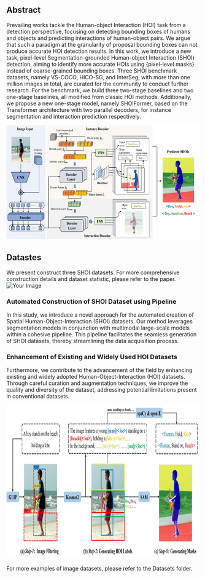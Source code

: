 ## Abstract

Prevailing works tackle the Human-object Interaction (HOI) task from a detection perspective, focusing on detecting bounding boxes of humans and objects and predicting interactions of human-object pairs. We argue that such a paradigm at the granularity of proposal bounding boxes can not produce accurate HOI detection results. In this work, we introduce a new task, pixel-level Segmentation-grounded Human-object Interaction (SHOI) detection, aiming to identify more accurate HOIs using {pixel-level masks} instead of coarse-grained bounding boxes. Three SHOI benchmark datasets, namely VS-COCO, HICO-SG, and InterSeg, with more than one million images in total, are curated for the community to conduct further research. For the benchmark, we build three two-stage baselines and two one-stage baselines, all modified from classic HOI methods. Additionally, we propose a new one-stage model, namely SHOIFormer, based on the Transformer architecture with two parallel decoders, for instance segmentation and interaction prediction respectively.

<img src="figure/model2.jpg" alt="Your Image" width="600" height="300">



## Datastes

We present construct three SHOI datasets. 
For more comprehensive construction details and dataset statistic, please refer to the paper.
<img src="figure/dataset.jpg" alt="Your Image" width="600" height="300">


### Automated Construction of SHOI Dataset using Pipeline
In this study, we introduce a novel approach for the automated creation of Spatial Human-Object-Interaction (SHOI) datasets.  Our method leverages segmentation models in conjunction with multimodal large-scale models within a cohesive pipeline.  This pipeline facilitates the seamless generation of SHOI datasets, thereby streamlining the data acquisition process.
### Enhancement of Existing and Widely Used HOI Datasets
Furthermore, we contribute to the advancement of the field by enhancing existing and widely adopted Human-Object-Interaction (HOI) datasets.  Through careful curation and augmentation techniques, we improve the quality and diversity of the dataset, addressing potential limitations present in conventional datasets.  

<img src="figure/step2.jpg" alt="Your Image" width="800" height="400">

For more examples of image datasets, please refer to the Datasets folder.

